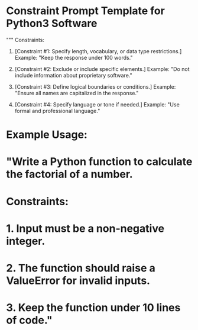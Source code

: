 # Constraint Prompt Template for Python3 Software

"""
Constraints:
1. [Constraint #1: Specify length, vocabulary, or data type restrictions.]
   Example: "Keep the response under 100 words."

2. [Constraint #2: Exclude or include specific elements.]
   Example: "Do not include information about proprietary software."

3. [Constraint #3: Define logical boundaries or conditions.]
   Example: "Ensure all names are capitalized in the response."

4. [Constraint #4: Specify language or tone if needed.]
   Example: "Use formal and professional language."

# Example Usage:
# "Write a Python function to calculate the factorial of a number.
# Constraints:
# 1. Input must be a non-negative integer.
# 2. The function should raise a ValueError for invalid inputs.
# 3. Keep the function under 10 lines of code."
